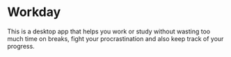 # Workday 
This is a desktop app that helps you work or study without wasting too much time on breaks, fight your procrastination and also keep track of your progress.

